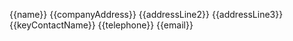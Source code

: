 {{name}}
{{companyAddress}}
{{addressLine2}}
{{addressLine3}}
{{keyContactName}}
{{telephone}}
{{email}}